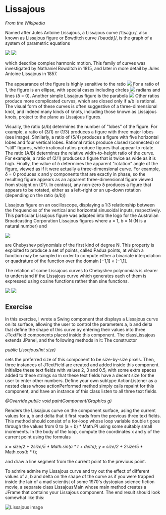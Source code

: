 # Lissajous

*From the Wikipedia*

Named after Jules Antoine Lissajous, a Lissajous curve /ˈlɪsəʒuː/, also known as Lissajous figure or Bowditch curve /ˈbaʊdɪtʃ/, is the graph of a system of parametric equations

<img src="https://render.githubusercontent.com/render/math?math=x=A\sin(at+\delta)">
<img src="https://render.githubusercontent.com/render/math?math=y=B\sin(bt)">

which describe complex harmonic motion. This family of curves was investigated by Nathaniel Bowditch in 1815, and later in more detail by Jules Antoine Lissajous in 1857.

The appearance of the figure is highly sensitive to the ratio <img src="https://render.githubusercontent.com/render/math?math=a/b">
For a ratio of 1, the figure is an ellipse, with special cases including circles
<img src="https://render.githubusercontent.com/render/math?math=A=B, \delta = π/2">
radians and lines (δ = 0). Another simple Lissajous figure is the parabola <img src="https://render.githubusercontent.com/render/math?math=b/a = 2, δ = π/4">
Other ratios produce more complicated curves, which are closed only if a/b is rational. The visual form of these curves is often suggestive of a three-dimensional knot, and indeed many kinds of knots, including those known as Lissajous knots, project to the plane as Lissajous figures.

Visually, the ratio (a/b) determines the number of "lobes" of the figure. For example, a ratio of (3/1) or (1/3) produces a figure with three major lobes (see image). Similarly, a ratio of (5/4) produces a figure with five horizontal lobes and four vertical lobes. Rational ratios produce closed (connected) or "still" figures, while irrational ratios produce figures that appear to rotate. The ratio (A/B) determines the relative width-to-height ratio of the curve. For example, a ratio of (2/1) produces a figure that is twice as wide as it is high. Finally, the value of δ determines the apparent "rotation" angle of the figure, viewed as if it were actually a three-dimensional curve. For example, δ = 0 produces x and y components that are exactly in phase, so the resulting figure appears as an apparent three-dimensional figure viewed from straight on (0°). In contrast, any non-zero δ produces a figure that appears to be rotated, either as a left–right or an up–down rotation (depending on the ratio (a/b))

Lissajous figure on an oscilloscope, displaying a 1:3 relationship between the frequencies of the vertical and horizontal sinusoidal inputs, respectively. This particular Lissajous figure was adapted into the logo for the Australian Broadcasting Corporation
Lissajous figures where a = 1, b = N (N is a natural number) and

<img src="https://render.githubusercontent.com/render/math?math=\delta=((N-1)/N)(\pi/2)">

are Chebyshev polynomials of the first kind of degree N. This property is exploited to produce a set of points, called Padua points, at which a function may be sampled in order to compute either a bivariate interpolation or quadrature of the function over the domain [−1,1] × [−1,1].

The relation of some Lissajous curves to Chebyshev polynomials is clearer to understand if the Lissajous curve which generates each of them is expressed using cosine functions rather than sine functions.

<img src="https://render.githubusercontent.com/render/math?math=x=\cos(t)">

<img src="https://render.githubusercontent.com/render/math?math=y=\cos(Nt)">

## Exercise

In this exercise, I wrote a Swing component that displays a ​Lissajous curve on its surface, allowing the user to control the parameters ​a​, ​b and ​delta ​that define the shape of this curve by entering their values into three ​JTextField components placed inside this component. The class ​Lissajous extends JPanel​, and the following methods in it:
The constructor

*public Lissajous(int size)*

sets the preferred size of this component to be ​size​-by-​size pixels. Then, three instances of ​JTextField are created and added inside ​this component. Initialize these text fields with values 2, 3 and 0.5, with some extra spaces added to these strings so that these text fields have a decent size for the user to enter other numbers. Define your own subtype ​ActionListener as a nested class whose ​actionPerformed method simply calls ​repaint for this component, and have an instance of this class listen to all three text fields.

*@Override public void paintComponent(Graphics g)*

Renders the Lissajous curve on the component surface, using the current values for ​a,​ ​b and ​delta that it first reads from the previous three text fields. This method should consist of a for-loop whose loop variable ​double t goes through the values from ​0 to ​(a + b) * Math.PI using some suitably small increments. In the body of the loop, compute the coordinates ​x and ​y of the current point using the formulas

x = size/2 + 2*size/5 * Math.sin(a * t + delta); 
y = size/2 + 2*size/5 * Math.cos(b * t);

and draw a line segment from the current point to the previous point.

To admire admire my Lissajous curve and try out the effect of different values of ​a,​ ​b and delta on the shape of the curve as if you were trapped inside the lair of a mad scientist of some 1970's dystopian science fiction movie, a separate class ​LissajousMain whose ​main method creates a ​JFrame that contains your ​Lissajous component. The end result should look somewhat like this:

![Lissajous image](https://upload.wikimedia.org/wikipedia/commons/thumb/1/1f/Lissajous_curve_3by2.svg/200px-Lissajous_curve_3by2.svg.png)




